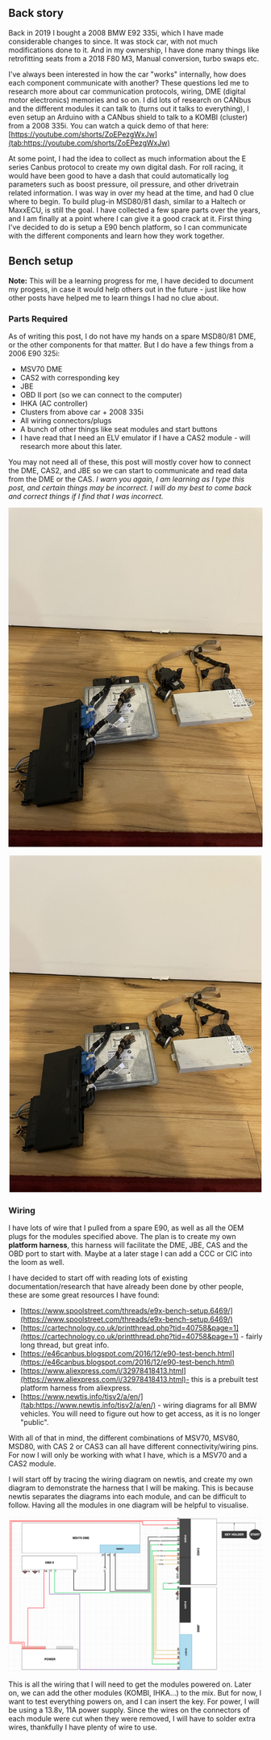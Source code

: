 ## Back story
Back in 2019 I bought a 2008 BMW E92 335i, which I have made considerable changes to since. It was stock car, with not much modifications done to it. And in my ownership, I have done many things like retrofitting seats from a 2018 F80 M3, Manual conversion, turbo swaps etc.

I've always been interested in how the car "works" internally, how does each component communicate with another? These questions led me to research more about car communication protocols, wiring, DME (digital motor electronics) memories and so on. I did lots of research on CANbus and the different modules it can talk to (turns out it talks to everything), I even setup an Arduino with a CANbus shield to talk to a KOMBI (cluster) from a 2008 335i. You can watch a quick demo of that here: [https://youtube.com/shorts/ZoEPezgWxJw](tab:https://youtube.com/shorts/ZoEPezgWxJw)

At some point, I had the idea to collect as much information about the E series Canbus protocol to create my own digital dash. For roll racing, it would have been good to have a dash that could automatically log parameters such as boost pressure, oil pressure, and other drivetrain related information. I was way in over my head at the time, and had 0 clue where to begin. To build plug-in MSD80/81 dash, similar to a Haltech or MaxxECU, is still the goal. I have collected a few spare parts over the years, and I am finally at a point where I can give it a good crack at it. First thing I've decided to do is setup a E90 bench platform, so I can communicate with the different components and learn how they work together.

## Bench setup
**Note:** This will be a learning progress for me, I have decided to document my progess, in case it would help others out in the future - just like how other posts have helped me to learn things I had no clue about. 

### Parts Required
As of writing this post, I do not have my hands on a spare MSD80/81 DME, or the other components for that matter. But I do have a few things from a 2006 E90 325i:

* MSV70 DME
* CAS2 with corresponding key
* JBE
* OBD II port (so we can connect to the computer)
* IHKA (AC controller)
* Clusters from above car + 2008 335i
* All wiring connectors/plugs
* A bunch of other things like seat modules and start buttons
* I have read that I need an ELV emulator if I have a CAS2 module - will research more about this later.

You may not need all of these, this post will mostly cover how to connect the DME, CAS2, and JBE so we can start to communicate and read data from the DME or the CAS. *I warn you again, I am learning as I type this post, and certain things may be incorrect. I will do my best to come back and correct things if I find that I was incorrect.*

![Spare modules that I have](https://github.com/samuria/blog-posts/blob/main/spare-modules.jpg?raw=true)

<center><img src="https://github.com/samuria/blog-posts/blob/main/spare-modules.jpg?raw=true" width="500"></img></center>

### Wiring
I have lots of wire that I pulled from a spare E90, as well as all the OEM plugs for the modules specified above. The plan is to create my own **platform harness**, this harness will facilitate the DME, JBE, CAS and the OBD port to start with. Maybe at a later stage I can add a CCC or CIC into the loom as well.

I have decided to start off with reading lots of existing documentation/research that have already been done by other people, these are some great resources I have found:

* [https://www.spoolstreet.com/threads/e9x-bench-setup.6469/](https://www.spoolstreet.com/threads/e9x-bench-setup.6469/)
* [https://cartechnology.co.uk/printthread.php?tid=40758&page=1](https://cartechnology.co.uk/printthread.php?tid=40758&page=1) - fairly long thread, but great info.
* [https://e46canbus.blogspot.com/2016/12/e90-test-bench.html](https://e46canbus.blogspot.com/2016/12/e90-test-bench.html)
* [https://www.aliexpress.com/i/32978418413.html](https://www.aliexpress.com/i/32978418413.html)- this is a prebuilt test platform harness from aliexpress.
* [https://www.newtis.info/tisv2/a/en/](tab:https://www.newtis.info/tisv2/a/en/) - wiring diagrams for all BMW vehicles. You will need to figure out how to get access, as it is no longer "public".

With all of that in mind, the different combinations of MSV70, MSV80, MSD80, with CAS 2 or CAS3 can all have different connectivity/wiring pins. For now I will only be working with what I have, which is a MSV70 and a CAS2 module.

I will start off by tracing the wiring diagram on newtis, and create my own diagram to demonstrate the harness that I will be making. This is because newtis separates the diagrams into each module, and can be difficult to follow. Having all the modules in one diagram will be helpful to visualise.

![alt text](https://github.com/samuria/blog-posts/blob/main/wiring-v1.png?raw=true)

This is all the wiring that I will need to get the modules powered on. Later on, we can add the other modules (KOMBI, IHKA...) to the mix. But for now, I want to test everything powers on, and I can insert the key. For power, I will be using a 13.8v, 11A power supply. Since the wires on the connectors of each module were cut when they were removed, I will have to solder extra wires, thankfully I have plenty of wire to use.